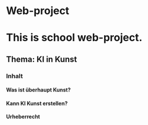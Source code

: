 # Web-project

# This is school web-project.

## Thema: KI in Kunst

### Inhalt

#### Was ist überhaupt Kunst?

#### Kann KI Kunst erstellen?

#### Urheberrecht

